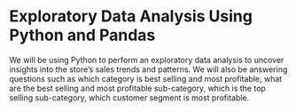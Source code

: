 # Exploratory Data Analysis Using Python and Pandas

<p>We will be using Python to perform an exploratory data analysis to uncover insights into the store’s sales trends and patterns.
   We will also be answering questions such as which category is best selling and most profitable, what are the best selling and most profitable sub-category, 
   which is the top selling sub-category, which customer segment is most profitable.</p>
